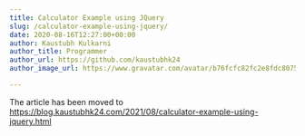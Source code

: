 ```yaml
---
title: Calculator Example using JQuery
slug: /calculator-example-using-jquery/
date: 2020-08-16T12:27:00+00:00
author: Kaustubh Kulkarni
author_title: Programmer
author_url: https://github.com/kaustubhk24
author_image_url: https://www.gravatar.com/avatar/b76fcfc82fc2e8fdc8075636f1735f61?s=200

---
```


The article has been moved to https://blog.kaustubhk24.com/2021/08/calculator-example-using-jquery.html

